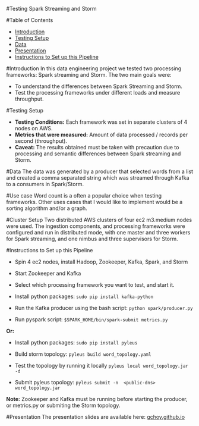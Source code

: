 #Testing Spark Streaming and Storm



#Table of Contents
- <a href= "https://github.com/gchoy/Spark-Storm/blob/master/README.md#introduction">Introduction</a>
- <a href= "https://github.com/gchoy/Spark-Storm/blob/master/README.md#testing-setup">Testing Setup</a>
- <a href= "https://github.com/gchoy/Spark-Storm/blob/master/README.md#data">Data</a>
- <a href= "https://github.com/gchoy/Spark-Storm/blob/master/README.md#presentation">Presentation</a>
- <a href= "https://github.com/gchoy/Spark-Storm/blob/master/README.md#instructions-to-setup-this-pipline">Instructions to Set up this Pipeline</a>

#Introduction
In this data engineering project we tested two processing frameworks: Spark streaming and Storm. The two main goals were:
- To understand the differences between Spark Streaming and Storm.
- Test the processing frameworks under different loads and measure throughput.

#Testing Setup
- **Testing Conditions:** Each framework was set in separate clusters of 4 nodes on AWS.
- **Metrics that were measured:** Amount of data processed / records per second (throughput).
- **Caveat:** The results obtained must be taken with precaution due to processing and semantic differences between Spark streaming and Storm.       

#Data 
The data was generated by a producer that selected words from a list and created a comma separated string which was streamed through Kafka to a consumers in Spark/Storm.

#Use case
Word count is a often a popular choice when testing frameworks.
Other uses cases that I would like to implement would be a sorting algorithm and/or a graph.

#Cluster Setup
Two distributed AWS clusters of four ec2 m3.medium nodes were used. The  ingestion components, and processing frameworks were configured and run in distributed mode, with one master and three workers for Spark streaming, and one nimbus and three supervisors for Storm.

#Instructions to Set up this Pipeline

- Spin 4 ec2 nodes, install Hadoop, Zookeeper, Kafka, Spark, and Storm 

- Start Zookeeper and Kafka

- Select which processing framework you want to test, and start it.

- Install python packages:
```sudo pip install kafka-python```

- Run the Kafka producer using the bash script:
```python spark/producer.py```

- Run pyspark script:
```$SPARK_HOME/bin/spark-submit metrics.py```

**Or:**

- Install python packages:
```sudo pip install pyleus ```

- Build storm topology:
```pyleus build word_topology.yaml```

- Test the topology by running it locally
```pyleus local word_topology.jar -d```

- Submit pyleus topology:
```pyleus submit -n  <public-dns> word_topology.jar```

**Note:** Zookeeper and Kafka must be running before starting the producer, or metrics.py or submiting the Storm topology.

#Presentation 
The presentation slides are available here:
<a href= "https://gchoy.github.io/index.html">gchoy.github.io</a>

